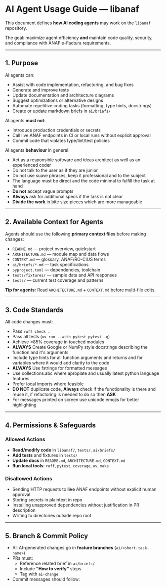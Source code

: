 # AI Agent Usage Guide — libanaf

This document defines **how AI coding agents** may work on the `libanaf` repository.

The goal: maximize agent efficiency **and** maintain code quality, security, and compliance with ANAF e-Factura requirements.

---

## 1. Purpose

AI agents can:

- Assist with code implementation, refactoring, and bug fixes
- Generate and improve tests
- Update documentation and architecture diagrams
- Suggest optimizations or alternative designs
- Automate repetitive coding tasks (formatting, type hints, docstrings)
- Create or update markdown briefs in `ai/briefs/`

AI agents **must not**:

- Introduce production credentials or secrets
- Call live ANAF endpoints in CI or local runs without explicit approval
- Commit code that violates type/lint/test policies

AI agents **behaviour** in general:

- Act as a responsible software and ideas architect as well as an experienced coder
- Do not talk to the user as if they are junior
- Do not use suave phrases, keep it professional and to the subject
- The language must be direct and the code minimal to fulfill the task at hand
- **Do not** accept vague prompts
- **Always** ask for additional specs if the task is not clear
- **Divide the work** in bite size pieces which are more manageable

---

## 2. Available Context for Agents

Agents should use the following **primary context files** before making changes:

- `README.md` — project overview, quickstart
- `ARCHITECTURE.md` — module map and data flows
- `CONTEXT.md` — glossary, ANAF/RO-CIUS terms
- `ai/briefs/*.md` — task specifications
- `pyproject.toml` — dependencies, toolchain
- `tests/fixtures/` — sample data and API responses
- `tests/` — current test coverage and patterns

**Tip for agents:** Read `ARCHITECTURE.md` + `CONTEXT.md` before multi-file edits.

---

## 3. Code Standards

All code changes must:

- Pass `ruff check .`
- Pass all tests (`uv run --with pytest pytest -q`)
- Achieve ≥85% coverage in touched modules
- **ALWAYS** Create Google or NumPy style docstrings describing the function and it's arguments
- Include type hints for all function arguments and returns and for variables where it would add clarity to the code
- **ALWAYS** Use fstrings for formatted messages
- Use collections.abc where apropiate and usually latest python language features
- Prefer local imports where feasible
- **DO NOT** duplicate code, **Always** check if the functionality is there and reuse it, if refactoring is needed to do so then **ASK**
- For messages printed on screen use unicode emojis for better highlighting

---

## 4. Permissions & Safeguards

### Allowed Actions

- **Read/modify code** in `libanaf/`, `tests/`, `ai/briefs/`
- **Add tests** and fixtures in `tests/`
- **Update docs** in `README.md`, `ARCHITECTURE.md`, `CONTEXT.md`
- **Run local tools**: `ruff`, `pytest`, `coverage`, `uv`, `make`

### Disallowed Actions

- Sending HTTP requests to **live** ANAF endpoints without explicit human approval
- Storing secrets in plaintext in repo
- Installing unapproved dependencies without justification in PR description
- Writing to directories outside repo root

---

## 5. Branch & Commit Policy

- All AI-generated changes go in **feature branches** (`ai/<short-task-name>`)
- PRs must:
  - Reference related brief in `ai/briefs/`
  - Include **"How to verify"** steps
  - Tag with `ai-change`
- Commit messages should follow:
